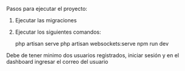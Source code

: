 Pasos para ejecutar el proyecto:

1. Ejecutar las migraciones
2. Ejecutar los siguientes comandos:
   
   php artisan serve
   php artisan websockets:serve
   npm run dev

Debe de tener minimo dos usuarios registrados, iniciar sesión y en el dashboard ingresar el correo del usuario
